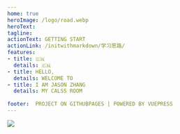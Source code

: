 ```yaml
---
home: true
heroImage: /logo/road.webp
heroText: 
tagline: 
actionText: GETTING START
actionLink: /initwithmarkdown/学习思路/
features:
- title: 🇨🇳
  details: 🇨🇳 
- title: HELLO,
  details: WELCOME TO 
- title: I AM JASON ZHANG
  details: MY CALSS ROOM
  
footer:  PROJECT ON GITHUBPAGES | POWERED BY VUEPRESS
---
```






![](/logo/jasonzhang1.jpeg)
